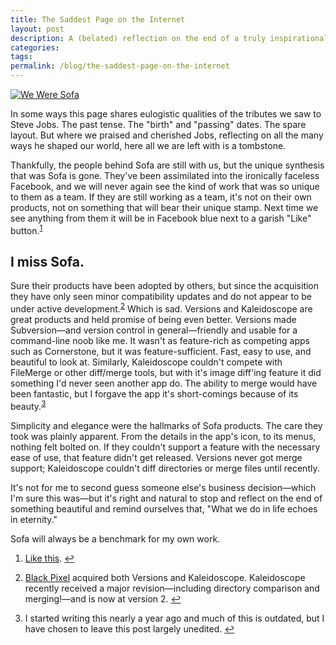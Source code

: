 ```yaml
---
title: The Saddest Page on the Internet
layout: post
description: A (belated) reflection on the end of a truly inspirational company.
categories: 
tags: 
permalink: /blog/the-saddest-page-on-the-internet
---
```


<a href="http://madebysofa.com" target="_blank"><img src="/img/2013/02/We Were Sofa.png" alt="We Were Sofa"></a>

In some ways this page shares eulogistic qualities of the tributes we saw to Steve Jobs. The past tense. The "birth" and "passing" dates. The spare layout. But where we praised and cherished Jobs, reflecting on all the many ways he shaped our world, here all we are left with is a tombstone.

Thankfully, the people behind Sofa are still with us, but the unique synthesis that was Sofa is gone. They've been assimilated into the ironically faceless Facebook, and we will never again see the kind of work that was so unique to them as a team. If they are still working as a team, it's not on their own products, not on something that will bear their unique stamp. Next time we see anything from them it will be in Facebook blue next to a garish "Like" button.<sup id="fnr2">[1]</sup>

## I miss Sofa.

Sure their products have been adopted by others, but since the acquisition they have only seen minor compatibility updates and do not appear to be under active development.<sup id="fnr2">[2]</sup> Which is sad. Versions and Kaleidoscope are great products and held promise of being even better. Versions made Subversion—and version control in general—friendly and usable for a command-line noob like me. It wasn't as feature-rich as competing apps such as Cornerstone, but it was feature-sufficient. Fast, easy to use, and beautiful to look at. Similarly, Kaleidoscope couldn't compete with FileMerge or other diff/merge tools, but with it's image diff'ing feature it did something I'd never seen another app do. The ability to merge would have been fantastic, but I forgave the app it's short-comings because of its beauty.<sup id="fnr3">[3]</sup>

Simplicity and elegance were the hallmarks of Sofa products. The care they took was plainly apparent. From the details in the app's icon, to its menus, nothing felt bolted on. If they couldn't support a feature with the necessary ease of use, that feature didn't get released. Versions never got merge support; Kaleidoscope couldn't diff directories or merge files until recently.

It's not for me to second guess someone else's business decision—which I'm sure this was—but it's right and natural to stop and reflect on the end of something beautiful and remind ourselves that, "What we do in life echoes in eternity." 

Sofa will always be a benchmark for my own work.




<div class="footnotes">
<ol>
<li id="fn1">
<p><a href="http://www.madebysofa.com/archive/blog/facebook-acquires-sofa/" target="_blank">Like this</a>. <a href="#fnr1"  class="footnoteBackLink"  title="Jump back to footnote 1 in the text.">&#8617;</a></p>
</li>
<li id="fn2">
<p><a href="http://www.blackpixel.com/" target="_blank">Black Pixel</a> acquired both Versions and Kaleidoscope. Kaleidoscope recently received a major revision—including directory comparison and merging!—and is now at version 2.  <a href="#fnr2"  class="footnoteBackLink"  title="Jump back to footnote 2 in the text.">&#8617;</a></p>
</li>
<li id="fn3">
<p>I started writing this nearly a year ago and much of this is outdated, but I have chosen to leave this post largely unedited. <a href="#fnr3"  class="footnoteBackLink"  title="Jump back to footnote 3 in the text.">&#8617;</a></p>
</li>
</ol>
</div>

[1]: #fn1
[2]: #fn2
[3]: #fn3